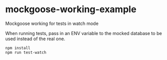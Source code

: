 # mockgoose-working-example
Mockgoose working for tests in watch mode

When running tests, pass in an ENV variable to the mocked database to be used instead of the real one.

```
npm install
npm run test-watch
```
